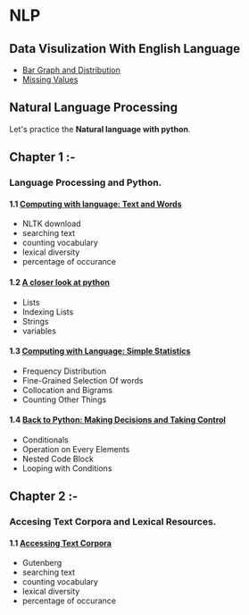 # NLP

## Data Visulization With English Language
* [Bar Graph and Distribution](WomanClothingData/DataVisualization/ExploratoryDataAnalysis.md "Easy Data Visualization")
* [Missing Values](FakeJobsPradictor/MissingValueCheck/NoteBook1.md "Easy Data Visualization")
## Natural Language Processing

Let's practice the **Natural language with python**.

## Chapter 1 :-  
### Language Processing and Python.
#### 1.1 [Computing with language: Text and Words](chapter_1/1.1/NLP_chapter_1.ipynb "Language Processing and Python 1.1")
* NLTK download
* searching text
* counting vocabulary
* lexical diversity
* percentage of occurance

#### 1.2 [A closer look at python](chapter_1/1.2/NLP_chapter_1.ipynb "Language Processing and Python 1.2")
* Lists
* Indexing Lists
* Strings
* variables

#### 1.3 [Computing with Language: Simple Statistics](chapter_1/1.3/NLP_chapter_1.ipynb "Language Processing and Python 1.3")
 * Frequency Distribution
 * Fine-Grained Selection Of words
 * Collocation and Bigrams
 * Counting Other Things
 #### 1.4 [Back to Python: Making Decisions and Taking Control](chapter_1/1.4/NLP_chapter_1.ipynb "Language Processing and Python 1.4")
 * Conditionals
 * Operation on Every Elements
 * Nested Code Block
 * Looping with Conditions
 
## Chapter 2 :-
### Accesing Text Corpora and Lexical Resources.

#### 1.1 [Accessing Text Corpora](chapter_2/2.1/NLP_chapter_2.ipynb "Language Processing and Python 2.1")
* Gutenberg
* searching text
* counting vocabulary
* lexical diversity
* percentage of occurance








